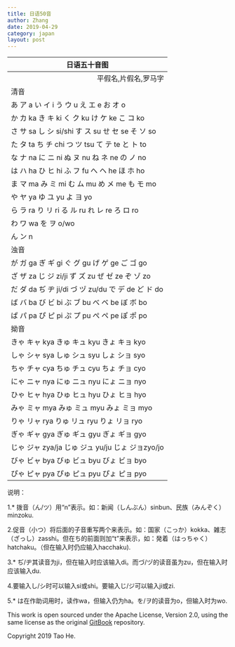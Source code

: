 ```yaml
---
title: 日语50音
author: Zhang
date: 2019-04-29
category: japan
layout: post
---
```

|日语五十音图 |
|  ----  |
| <div style="text-align: right;">平假名,片假名,罗马字</div>| 
|清音 | 
| あ ア a    い イ i      う ウ u    え エ e     お オ o | 
| か カ ka   き キ ki     く ク ku    け ケ ke   こ コ ko | 
| さ サ sa   し シ si/shi  す ス su    せ セ se   そ ソ so | 
| た タ ta   ち チ chi    つ ツ tsu   て テ te    と ト to | 
| な ナ na   に ニ ni     ぬ ヌ nu    ね ネ ne    の ノ no | 
| は ハ ha   ひ ヒ hi     ふ フ fu    へ ヘ he    ほ ホ ho | 
| ま マ ma   み ミ mi    む ム mu   め メ me   も モ mo | 
| や ヤ ya    ゆ ユ yu    よ ヨ yo | 
| ら ラ ra    り リ ri     る  ル ru   れ レ re    ろ ロ ro | 
| わ ワ wa   を ヲ o/wo | 
| ん ン n | 
|浊音 | 
| が ガ ga ぎ ギ gi ぐ グ gu げ ゲ ge ご ゴ go | 
| ざ ザ za じ ジ zi/ji ず ズ zu ぜ ゼ ze ぞ ゾ zo | 
| だ ダ da ぢ ヂ ji/di づ ヅ zu/du で デ de ど ド do | 
| ば バ ba び ビ bi ぶ ブ bu べ ベ be ぼ ボ bo | 
| ぱ パ pa ぴ ピ pi ぷ プ pu ぺ ペ pe ぽ ポ po | 
|拗音| 
| きゃ キャ kya きゅ キュ kyu きょ キョ kyo | 
| しゃ シャ sya しゅ シュ syu しょ ショ syo | 
| ちゃ チャ cya ちゅ チュ cyu ちょ チョ cyo | 
| にゃ ニャ nya にゅ ニュ nyu にょ ニョ nyo | 
| ひゃ ヒャ hya ひゅ ヒュ hyu ひょ ヒョ hyo | 
| みゃ ミャ mya みゅ ミュ myu みょ ミョ myo | 
| りゃ リャ rya りゅ リュ ryu りょ リョ ryo | 
| ぎゃ ギャ gya ぎゅ ギュ gyu ぎょ ギョ gyo | 
| じゃ ジャ zya/ja じゅ ジュ yu/ju じょ ジョzyo/jo | 
| びゃ ビャ bya びゅ ビュ byu びょ ビョ byo | 
| ぴゃ ピャ pya ぴゅ ピュ pyu ぴょ ピョ pyo | 


说明：

1.* 拨音（ん/ツ）用“n”表示。如：新闻（しんぶん）sinbun、民族（みんぞく）minzoku. 

2.促音（小つ）将后面的子音重写两个来表示。如：国家（こっか）kokka、雑志（ざっし）zasshi。但在ち的前面则加“t”来表示，如：発着（はっちゃく）hatchaku。（但在输入时仍应输入hacchaku). 

3.* ぢ/ヂ其读音为ji，但在输入时应该输入di。而づ/ヅ的读音虽为zu，但在输入时应该输入du. 

4.要输入し/シ时可以输入si或shi。要输入じ/ジ可以输入ji或zi. 

5.* は在作助词用时，读作wa，但输入仍为ha。を/ヲ的读音为o，但输入时为wo.


This work is open sourced under the Apache License, Version 2.0, using the
same license as the original [GitBook](https://github.com/GitbookIO/gitbook) repository.

Copyright 2019 Tao He.
